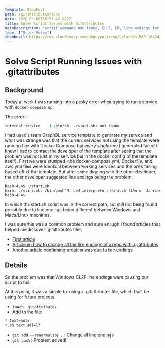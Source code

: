 ```yaml
---
template: BlogPost
path: /gitattributes-tips
date: 2020-09-08T16:51:42.862Z
title: Solve Script Issues with GitAttributes
metaDescription: 'script command not found, CLRF, LR, line endings for windows and linux'
tags: ["Quick Notes"]
thumbnail: https://res.cloudinary.com/dnguyen/image/upload/v1583116494/blog/folders_squarespace-cdn_h2bu35.jpg
---
```

# Solve Script Running Issues with .gitattributes

## Background
Today at work I was running into a pesky error when trying to run a service with `docker-compose up`. 

The error:
```sh
internal-service    | /bin/sh: ./start.sh: not found
```

I had used a team GraphQL service template to generate my service and what was strange was that the current services not using the template were running fine with Docker Compose but *every single* one I generated failed (I knew I had to contact the developer of the template after seeing that the problem was not just in my service but in the docker config of the template itself). First we were stumped -the docker-compose.yml, Dockerfile, and aws.yml files were identical between working services and the ones failing based off of the template. But after some digging with the other developer, the other developer suggested line endings being the problem:

```sh
bash-4.4$ ./start.sh
bash: ./start.sh: /bin/bash^M: bad interpreter: No such file or directory
bash-4.4$
```

In which the start.sh script was in the correct path, but still not being found possibly due to line endings being different between Windows and Macs/Linux machines.

I was sure this was a common problem and sure enough I found articles that helped me discover .gitattributes files:
- [First article](https://techblog.dorogin.com/case-of-windows-line-ending-in-bash-script-7236f056abe)
- [Article on how to change all the line endings of a repo with .gitattributes](https://docs.github.com/en/github/using-git/configuring-git-to-handle-line-endings#refreshing-a-repository-after-changing-line-endings)
- [Another article confirming problem was due to line endings](https://stackoverflow.com/questions/37419042/container-command-start-sh-not-found-or-does-not-exist-entrypoint-to-contain)

## Details
So the problem was that Windows CLRF line endings were causing our script to fail.

At this point, it was a simple fix using a .gitattributes file, which I will be using for future projects.

- `touch .gitattributes`
- Add to the file:
```sh
* text=auto
*.sh text eol=lf
```

- `git add --renormalize .` : Change all line endings
- `git push` : Problem solved!

